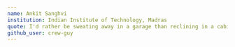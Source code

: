 ```yaml
---
name: Ankit Sanghvi
institution: Indian Institute of Technology, Madras
quote: I'd rather be sweating away in a garage than reclining in a cabin.
github_user: crew-guy
---
```

